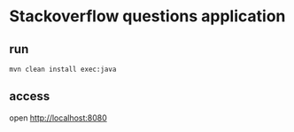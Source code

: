 # Stackoverflow questions application

## run
`mvn clean install exec:java`

## access
open [http://localhost:8080](http://localhost:8080)